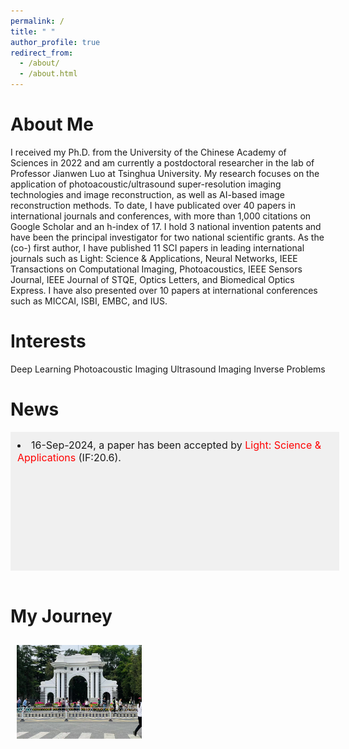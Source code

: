 ```yaml
---
permalink: /
title: " "
author_profile: true
redirect_from: 
  - /about/
  - /about.html
---
```


About Me
=
I received my Ph.D. from the University of the Chinese Academy of Sciences in 2022 and am currently a postdoctoral researcher in the lab of Professor Jianwen Luo at Tsinghua University. My research focuses on the application of photoacoustic/ultrasound super-resolution imaging technologies and image reconstruction, as well as AI-based image reconstruction methods. To date, I have publicated over 40 papers in international journals and conferences, with more than 1,000 citations on Google Scholar and an h-index of 17. I hold 3 national invention patents and have been the principal investigator for two national scientific grants. As the (co-) first author, I have published 11 SCI papers in leading international journals such as Light: Science & Applications, Neural Networks, IEEE Transactions on Computational Imaging, Photoacoustics, IEEE Sensors Journal, IEEE Journal of STQE, Optics Letters, and Biomedical Optics Express. I have also presented over 10 papers at international conferences such as MICCAI, ISBI, EMBC, and IUS.
<br>

Interests
=
Deep Learning
Photoacoustic Imaging
Ultrasound Imaging
Inverse Problems
<br>

News
=
<div style="height: 200px; width: 100%; overflow-y: scroll; border: 1px solid transparent; background-color: #f0f0f0; padding: 10px;font-size: 16px;">
    <li>16-Sep-2024, a paper has been accepted by <span style="color: red;">Light: Science & Applications</span> (IF:20.6).</li>
</div>
<br>

My Journey
=
<style>
  .carousel-container {
    display: flex;
    overflow-x: auto;
    scroll-snap-type: x mandatory;
    gap: 10px; /* 图片之间的间隔 */
    padding: 10px; /* 外边距 */
    scrollbar-width: thin; /* Firefox 自定义滚动条宽度 */
    scrollbar-color: rgba(136, 136, 136, 0.5) rgba(221, 221, 221, 0.5); /* Firefox 自定义滚动条颜色 */
  }

  .carousel-container img {
    flex: 0 0 auto;
    width: 200px; /* 图片宽度 */
    height: 150px; /* 图片高度 */
    object-fit: cover; /* 保持图片比例 */
    scroll-snap-align: start;
  }

  /* Chrome, Safari 和 Opera */
  .carousel-container::-webkit-scrollbar {
    width: 8px; /* 滚动条宽度 */
  }

  .carousel-container::-webkit-scrollbar-track {
    background: rgba(221, 221, 221, 0.5); /* 滚动条背景透明度 */
  }

  .carousel-container::-webkit-scrollbar-thumb {
    background: rgba(136, 136, 136, 0.5); /* 滚动条颜色透明度 */
    border-radius: 4px; /* 滚动条圆角 */
  }

  .carousel-container::-webkit-scrollbar-thumb:hover {
    background: rgba(85, 85, 85, 0.5); /* 滚动条悬停颜色透明度 */
  }
</style>

<div class="carousel-container">
  <img src="images/pic1.jpg" alt="Photo 1" />

</div>
